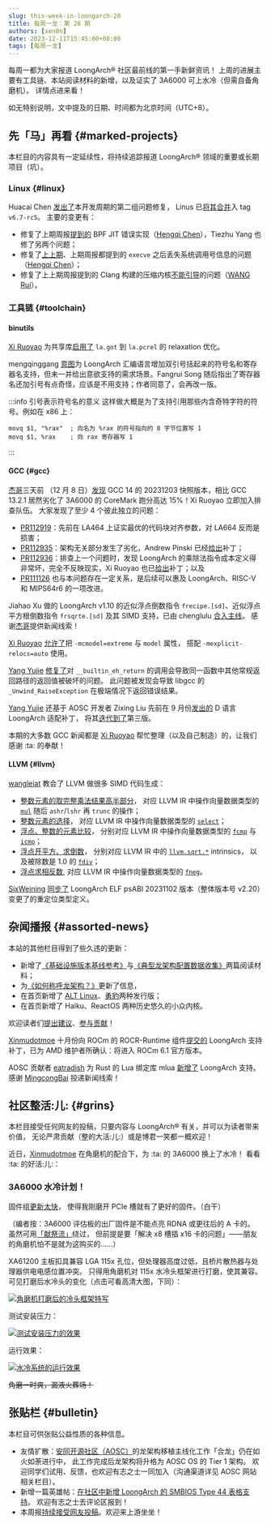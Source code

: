 ```yaml
---
slug: this-week-in-loongarch-28
title: 每周一龙：第 28 期
authors: [xen0n]
date: 2023-12-11T15:45:00+08:00
tags: [每周一龙]
---
```


每周一都为大家报道 LoongArch&reg; 社区最前线的第一手新鲜资讯！
上周的进展主要有工具链、本站阅读材料的新增，以及证实了 3A6000 可上水冷（但需自备角磨机）。
详情点进来看！

<!-- truncate -->

如无特别说明，文中提及的日期、时间都为北京时间（UTC+8）。

## 先「马」再看 {#marked-projects}

本栏目的内容具有一定延续性，将持续追踪报道 LoongArch&reg; 领域的重要或长期项目（坑）。

### Linux {#linux}

Huacai Chen [发出了](https://lore.kernel.org/loongarch/20231209112317.1542046-1-chenhuacai@loongson.cn/)本开发周期的第二组问题修复，
Linus 已[将其合并](https://github.com/torvalds/linux/commit/b10a3ccaf6e39f6290ca29d7c24604082eacaea0)入 tag `v6.7-rc5`。
主要的变更有：

* 修复了上期周报[提到的](../2023-12-05-this-week-in-loongarch-27/index.md#linux)
  BPF JIT 错误实现（[Hengqi Chen][chenhengqi]），Tiezhu Yang 也修了另两个问题；
* 修复了[上上期](../2023-11-27-this-week-in-loongarch-26.md#linux)、上期周报都提到的
  `execve` 之后丢失系统调用号信息的问题（[Hengqi Chen][chenhengqi]）；
* 修复了上上期周报提到的 Clang 构建的压缩内核[不能引导](https://github.com/ClangBuiltLinux/linux/issues/1962)的问题（[WANG Rui][heiher]）。

[chenhengqi]: https://github.com/chenhengqi
[heiher]: https://github.com/heiher

### 工具链 {#toolchain}

#### binutils

[Xi Ruoyao][xry111] 为共享库[启用了](https://sourceware.org/pipermail/binutils/2023-December/130991.html)
`la.got` 到 `la.pcrel` 的 relaxation 优化。

mengqinggang [意图](https://sourceware.org/pipermail/binutils/2023-December/130993.html)为
LoongArch 汇编语言增加双引号括起来的符号名和寄存器名支持，但未一并给出意欲支持的需求场景。Fangrui Song
随后指出了寄存器名还加引号有点奇怪，应该是不用支持；作者同意了，会再改一版。

:::info 引号表示符号名的意义
这样做大概是为了支持引用那些内含奇特字符的符号。例如在 x86 上：

```
movq $1, "%rax"  ; 向名为 %rax 的符号指向的 8 字节位置写 1
movq $1, %rax    ; 向 rax 寄存器写 1
```

:::

#### GCC {#gcc}

[杰哥][jiegec]三天前
（12 月 8 日）[发现](https://github.com/loongson-community/discussions/issues/23)
GCC 14 的 20231203 快照版本，相比 GCC 13.2.1 居然劣化了 3A6000 的 CoreMark 跑分高达 15%！Xi Ruoyao
立即加入排查队伍。
大家发现了至少 4 个彼此独立的问题：

* [PR112919]：先前在 LA464 上证实最优的代码块对齐参数，对 LA664 反而是损害；
* [PR112935]：架构无关部分发生了劣化，Andrew Pinski
  已经[给出](https://gcc.gnu.org/pipermail/gcc-patches/2023-December/640030.html)补丁；
* [PR112936]：排查上一个问题时，发现 LoongArch 的乘除法指令成本定义得非常坏，完全不反映现实，Xi Ruoyao
  也已[给出](https://gcc.gnu.org/pipermail/gcc-patches/2023-December/640012.html)补丁；以及
* [PR111126] 也与本问题存在一定关系，是后续可以惠及 LoongArch、RISC-V 和 MIPS64r6 的一项改进。

[PR112919]: https://gcc.gnu.org/PR112919
[PR112935]: https://gcc.gnu.org/PR112935
[PR112936]: https://gcc.gnu.org/PR112936
[PR111126]: https://gcc.gnu.org/PR111126

Jiahao Xu 做的 LoongArch v1.10 的近似浮点倒数指令 `frecipe.[sd]`、近似浮点平方根倒数指令 `frsqrte.[sd]`
及其 SIMD 支持，已由 chenglulu [合入主线](https://github.com/gcc-mirror/gcc/commit/61f1001f2f4ab9128e5eb6e9a4adbbb0f9f0bc75)。
感谢[杰哥][jiegec]提供新闻线索！

[Xi Ruoyao][xry111] [允许了](https://gcc.gnu.org/pipermail/gcc-patches/2023-December/639748.html)把 `-mcmodel=extreme` 与 `model` 属性，
搭配 `-mexplicit-relocs=auto` 使用。

[Yang Yujie][scylaac] [修复了](https://gcc.gnu.org/pipermail/gcc-patches/2023-December/639651.html)对
`__builtin_eh_return` 的调用会导致同一函数中其他常规返回路径的返回值被破坏的问题。
此问题被发现会导致 libgcc 的 `_Unwind_RaiseException` 在极端情况下返回错误结果。

[Yang Yujie][scylaac] 还基于 AOSC 开发者 Zixing Liu 先前在 9 月份[发出的](https://gcc.gnu.org/pipermail/gcc-patches/2023-September/631260.html)
D 语言 LoongArch 适配补丁，
将其[迭代到了](https://gcc.gnu.org/pipermail/gcc-patches/2023-December/638912.html)第三版。

本期的大多数 GCC 新闻都是 [Xi Ruoyao][xry111] 帮忙整理（以及自己制造）的，让我们感谢 :ta: 的奉献！

[jiegec]: https://github.com/jiegec
[scylaac]: https://github.com/scylaac
[xry111]: https://github.com/xry111

#### LLVM {#llvm}

[wangleiat](https://github.com/wangleiat) 教会了 LLVM 做很多 SIMD 代码生成：

* [整数元素的取完整乘法结果高半部分](https://github.com/llvm/llvm-project/commit/e9cd197d15300f186a5a32092103add65fbd3f50)，
  对应 LLVM IR 中操作向量数据类型的 [`mul`][llvm-langref-mul] 随后
  `ashr`/`lshr` 再 `trunc` 的操作；
* [整数元素的选择](https://github.com/llvm/llvm-project/commit/de21308f78f3b0f0910638dbdac90967150d19f0)，
  对应 LLVM IR 中操作向量数据类型的 [`select`][llvm-langref-select]；
* [浮点、整数的元素比较](https://github.com/llvm/llvm-project/pull/74700)，
  分别对应 LLVM IR 中操作向量数据类型的 [`fcmp`][llvm-langref-fcmp]
  与 [`icmp`][llvm-langref-icmp]；
* [浮点开平方、求倒数](https://github.com/llvm/llvm-project/pull/74795)，
  分别对应 LLVM IR 中的 [`llvm.sqrt.*`][llvm-langref-sqrt] intrinsics，
  以及被除数是 1.0 的 [`fdiv`][llvm-langref-fdiv]；
* [浮点求相反数](https://github.com/llvm/llvm-project/commit/cdc37325669c0321328a7245083c427b229e79e9),
  对应 LLVM IR 中操作向量数据类型的 [`fneg`][llvm-langref-fneg]。

[llvm-langref-fcmp]: https://llvm.org/docs/LangRef.html#fcmp-instruction
[llvm-langref-fdiv]: https://llvm.org/docs/LangRef.html#fdiv-instruction
[llvm-langref-fneg]: https://llvm.org/docs/LangRef.html#fneg-instruction
[llvm-langref-icmp]: https://llvm.org/docs/LangRef.html#icmp-instruction
[llvm-langref-mul]: https://llvm.org/docs/LangRef.html#mul-instruction
[llvm-langref-select]: https://llvm.org/docs/LangRef.html#select-instruction
[llvm-langref-sqrt]: https://llvm.org/docs/LangRef.html#llvm-sqrt-intrinsic

[SixWeining](https://github.com/SixWeining)
[同步了](https://github.com/llvm/llvm-project/pull/73345)
LoongArch ELF psABI 20231102 版本（整体版本号 v2.20）变更了的重定位类型定义。

## 杂闻播报 {#assorted-news}

本站的其他栏目得到了些久违的更新：

* 新增了[《基础设施版本基线参考》](/docs/baseline-reference/)与[《典型龙架构配置数据收集》](/docs/collection-of-typical-configurations/)两篇阅读材料；
* 为[《如何称呼龙架构？》](/docs/loong-or-loongarch/)更新了信息，
* 在首页新增了 [ALT Linux](https://en.altlinux.org/Main_Page)、[勇豹](https://github.com/sunhaiyong1978/Yongbao)两种发行版；
* 在首页新增了 Haiku、ReactOS 两种历史悠久的小众内核。

欢迎读者们[提出建议](https://github.com/loongson-community/areweloongyet/issues)、[参与贡献](https://github.com/loongson-community/areweloongyet/pulls)！

[Xinmudotmoe] 十月份向 ROCm 的 ROCR-Runtime
组件[提交的](https://github.com/ROCm/ROCR-Runtime/pull/168)
LoongArch 支持补丁，已为 AMD 维护者所确认：将进入 ROCm 6.1 官方版本。

[Xinmudotmoe]: https://github.com/Xinmudotmoe

AOSC 贡献者 [eatradish](https://github.com/eatradish) 为 Rust 的 Lua 绑定库
mlua [新增了](https://github.com/khvzak/mlua/pull/339) LoongArch 支持。
感谢 [MingcongBai](https://github.com/MingcongBai) 投递新闻线索！

## 社区整活:儿: {#grins}

本栏目接受任何网友的投稿，只要内容与 LoongArch&reg; 有关，并可以为读者带来价值，
无论严肃贡献（整的大活:儿:）或是博君一笑都一概欢迎！

近日，[Xinmudotmoe] 在角磨机的配合下，为 :ta: 的 3A6000 换上了水冷！
看看 :ta: 的好活:儿:：

### 3A6000 水冷计划！

固件组[更新太快](https://github.com/loongson/Firmware/pull/79)，
使得我刚磨开 PCIe 槽就有了更好的固件。（白干）

（编者按：3A6000 评估板的出厂固件是不能点亮 RDNA 或更往后的 A 卡的。
虽然可用[「献祭流」](https://github.com/loongson/Firmware/issues/74#issuecomment-1831442404)绕过，
但前提是要「解决 x8 槽插 x16 卡的问题」——朋友的角磨机怕不是就为这购买的……）

XA61200 主板扣具兼容 LGA 115x 孔位，但处理器高度过低，且桥片散热器与处理器供电电感位置冲突。
只得用角磨机对 115x 水冷头框架进行打磨，使其兼容。
可见打磨后水冷头的变化（点击可看高清大图，下同）：

<!-- convert reduced-frame-closeup.jpg -resize 816x459 reduced-frame-closeup@0.25x.webp -->
[![角磨机打磨后的冷头框架特写](./reduced-frame-closeup@0.25x.webp)](./reduced-frame-closeup.jpg)

测试安装压力：

<!-- convert pressure-test.jpg -resize 512x230 -rotate 90 pressure-test@0.125x.webp -->
[![测试安装压力的效果](./pressure-test@0.125x.webp)](./pressure-test.jpg)

运行效果：

<!-- convert final-effect.jpg -resize 460x460 final-effect@0.25x.webp -->
[![水冷系统的运行效果](./final-effect@0.25x.webp)](./final-effect.jpg)

~~角磨一时爽，漏液火葬场！~~

## 张贴栏 {#bulletin}

本栏目可供张贴公益性质的各种信息。

* 友情扩散：[安同开源社区（AOSC）][aosc]的龙架构移植主线化工作「合龙」仍在如火如荼进行中，
  此工作完成后龙架构将升格为 AOSC OS 的 Tier 1 架构。
  欢迎同学们试用、反馈，也欢迎有志之士一同加入（沟通渠道详见 AOSC 网站相关栏目）。
* 新增一篇英雄帖：[在社区中新增 LoongArch 的 SMBIOS Type 44 表格支持](https://github.com/loongson-community/discussions/issues/28)。
  欢迎有志之士去评论区报到！
* 本周报[持续接受网友投稿][call-for-submissions]。欢迎来上游坐坐！

[aosc]: https://aosc.io
[call-for-submissions]: https://github.com/loongson-community/areweloongyet/issues/16
